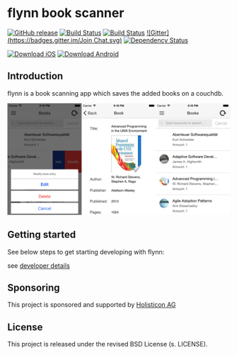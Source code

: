 flynn book scanner
==================

[![GitHub release](https://img.shields.io/github/release/holisticon/flynn-book-scanner.svg)](https://github.com/holisticon/flynn-book-scanner/releases/latest) [![Build Status](https://api.travis-ci.org/holisticon/flynn-book-scanner.svg)](https://travis-ci.org/holisticon/flynn-book-scanner) [![Build Status](https://server.holisticon.de/jenkins/buildStatus/icon?job=HoliOSS/FlynnApp/master)](https://server.holisticon.de/jenkins/job/HoliOSS/FlynnApp/master) [![Gitter](https://badges.gitter.im/Join Chat.svg)](https://gitter.im/holisticon/flynn-book-scanner?utm_source=badge&utm_medium=badge&utm_campaign=pr-badge&utm_content=badge)  [![Dependency Status](https://gemnasium.com/holisticon/flynn-book-scanner.svg)](https://gemnasium.com/holisticon/flynn-book-scanner)

 [![Download iOS](https://img.shields.io/badge/download-AppStore-lightgrey.svg)](https://itunes.apple.com/de/app/vk/id965132890?mt=8&uo=4) [![Download Android](https://img.shields.io/badge/download-PlayStore-lightgrey.svg)](https://play.google.com/store/apps/details?id=de.holisticon.app.flynn)


## Introduction
flynn is a book scanning app which saves the added books on a couchdb.


![iPhone Sample](https://github.com/holisticon/flynn-book-scanner/raw/master/docs/screenshots/iPhone_sample.png)

## Getting started
See below steps to get starting developing with flynn:

see [developer details](app/App.md)

## Sponsoring
This project is sponsored and supported by [Holisticon AG](http://www.holisticon.de/cms/About/Startseite)

## License
This project is released under the revised BSD License (s. LICENSE).
